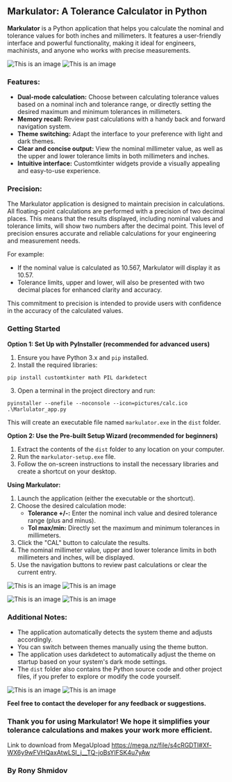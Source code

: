 ## Markulator: A Tolerance Calculator in Python

**Markulator** is a Python application that helps you calculate the nominal and tolerance values for both inches and millimeters. It features a user-friendly interface and powerful functionality, making it ideal for engineers, machinists, and anyone who works with precise measurements.

![This is an image](Screenshots/full_frame1.png)    ![This is an image](Screenshots/full_frame2.png)

### Features:

* **Dual-mode calculation:** Choose between calculating tolerance values based on a nominal inch and tolerance range, or directly setting the desired maximum and minimum tolerances in millimeters.
* **Memory recall:** Review past calculations with a handy back and forward navigation system.
* **Theme switching:** Adapt the interface to your preference with light and dark themes.
* **Clear and concise output:** View the nominal millimeter value, as well as the upper and lower tolerance limits in both millimeters and inches.
* **Intuitive interface:** Customtkinter widgets provide a visually appealing and easy-to-use experience.

### Precision:
The Markulator application is designed to maintain precision in calculations. All floating-point calculations are performed with a precision of two decimal places. This means that the results displayed, including nominal values and tolerance limits, will show two numbers after the decimal point. This level of precision ensures accurate and reliable calculations for your engineering and measurement needs.

For example:
- If the nominal value is calculated as 10.567, Markulator will display it as 10.57.
- Tolerance limits, upper and lower, will also be presented with two decimal places for enhanced clarity and accuracy.

This commitment to precision is intended to provide users with confidence in the accuracy of the calculated values.

### Getting Started

**Option 1: Set Up with PyInstaller (recommended for advanced users)**

1. Ensure you have Python 3.x and `pip` installed.
2. Install the required libraries:

```
pip install customtkinter math PIL darkdetect
```

3. Open a terminal in the project directory and run:

```
pyinstaller --onefile --noconsole --icon=pictures/calc.ico .\Marlulator_app.py
```

This will create an executable file named `markulator.exe` in the `dist` folder.

**Option 2: Use the Pre-built Setup Wizard (recommended for beginners)**

1. Extract the contents of the `dist` folder to any location on your computer.
2. Run the `markulator-setup.exe` file.
3. Follow the on-screen instructions to install the necessary libraries and create a shortcut on your desktop.

**Using Markulator:**

1. Launch the application (either the executable or the shortcut).
2. Choose the desired calculation mode:
    * **Tolerance +/-:** Enter the nominal inch value and desired tolerance range (plus and minus).
    * **Tol max/min:** Directly set the maximum and minimum tolerances in millimeters.
3. Click the "CAL" button to calculate the results.
4. The nominal millimeter value, upper and lower tolerance limits in both millimeters and inches, will be displayed.
5. Use the navigation buttons to review past calculations or clear the current entry.

![This is an image](Screenshots/before_enter_frame1.png)  ![This is an image](Screenshots/after_enter_frame1_cal.png) 

![This is an image](Screenshots/before_enter_frame2.png) ![This is an image](Screenshots/after_enter_frame2.png)

### Additional Notes:

* The application automatically detects the system theme and adjusts accordingly. 
* You can switch between themes manually using the theme button.
* The application uses darkdetect to automatically adjust the theme on startup based on your system's dark mode settings.
* The `dist` folder also contains the Python source code and other project files, if you prefer to explore or modify the code yourself.


![This is an image](Screenshots/full_frame1_theme.png) ![This is an image](Screenshots/white_mode.png)


**Feel free to contact the developer for any feedback or suggestions.**

### Thank you for using Markulator! We hope it simplifies your tolerance calculations and makes your work more efficient.
Link to download from MegaUpload
https://mega.nz/file/s4cRGDTI#Xf-WX6y9wFVHQaxAtwLSI_j__TQ-joBsYIFSK4u7yAw
### By Rony Shmidov
